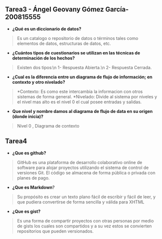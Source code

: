 ## Tarea3 - Ángel Geovany Gómez García- 200815555
* __¿Qué es un diccionario de datos?__

>Es un catalogo o repositorio de datos o términos tales como elementos de datos, estructuras de datos, etc.

* __¿Cuántos tipos de cuestionarios se utilizan en las técnicas de determinación de los hechos?__

>Existen dos tipos:\n
1- Respuesta Abierta.\n
2- Respuesta Cerrada.


* __¿Cual es la diferencia entre un diagrama de flujo de información; en contexto y otro nivelado?__

>*Contexto: Es como este intercambia la informacion con otros sistemas de forma general.
*Nivelado: Divide al sistema por niveles y el nivel mas alto es el nivel 0 el cual posee entradas y salidas.

* __Que nivel y nombre damos al diagrama de flujo de data en su origen (donde inicia)?__

> Nivel 0 , Diagrama de contexto

## Tarea4 


* __¿Que es github?__

>GitHub es una plataforma de desarrollo colaborativo online de software para alojar proyectos utilizando el sistema de control de versiones Git. El código se almacena de forma pública o privada con planes de pago.


* __¿Que es Markdown__?

> Su propósito es crear un texto plano fácil de escribir y fácil de leer, y que pudiera convertirse de forma sencilla y válida para XHTML


* __¿Que es  gist?__

>Es una forma de compartir proyectos con otras personas por medio de gists los cuales son compartidos y a su vez  estos se convierten repositorios que pueden versionados.
